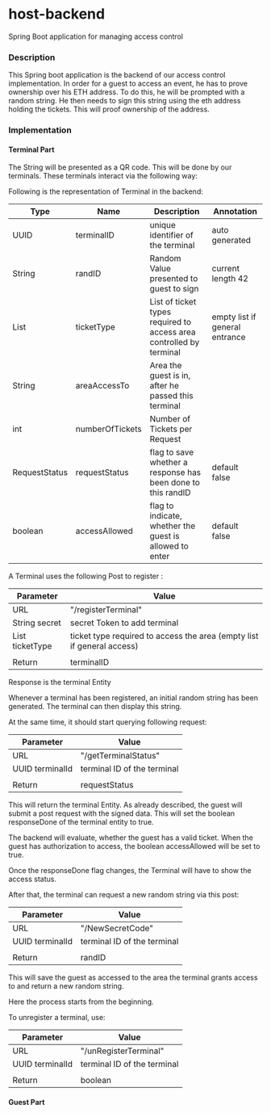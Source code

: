# host-backend
Spring Boot application for managing access control

### Description

This Spring boot application is the backend of our access control implementation. In order for a guest to access an event, he has to prove ownership over his ETH address.
To do this, he will be prompted with a random string. He then needs to sign this string using the eth address holding the tickets.
This will proof ownership of the address.

### Implementation

#### Terminal Part

The String will be presented as a QR code. This will be done by our terminals. These terminals interact via the following way:

Following is the representation of Terminal in the backend:

| Type          | Name            | Description                                                         | Annotation                     |
|---------------|-----------------|---------------------------------------------------------------------|--------------------------------|
| UUID          | terminalID      | unique identifier of the terminal                                   | auto generated                 |
| String        | randID          | Random Value presented to guest to sign                             | current length 42              |
| List<String>  | ticketType      | List of ticket types required to access area controlled by terminal | empty list if general entrance |
| String        | areaAccessTo    | Area the guest is in, after he passed this terminal                 |                                |
| int           | numberOfTickets | Number of Tickets per Request                                       |                                |
| RequestStatus | requestStatus   | flag to save whether a response has been done to this randID        | default false                  |
| boolean       | accessAllowed   | flag to indicate, whether the guest is allowed to enter             | default false                  |

A Terminal uses the following Post to register :

| Parameter               | Value                                                                   |
|-------------------------|-------------------------------------------------------------------------|
| URL                     | "/registerTerminal"                                                     |
| String secret           | secret Token to add terminal                                            |
| List<String> ticketType | ticket type required to access the area (empty list if general access)  |
|                         |                                                                         |
| Return                  | terminalID                                                              |

Response is the terminal Entity

Whenever a terminal has been registered, an initial random string has been generated. The terminal can then display this string.

At the same time, it should start querying following request:

| Parameter       | Value                       |
|-----------------|-----------------------------|
| URL             | "/getTerminalStatus"        |
| UUID terminalId | terminal ID of the terminal |
|                 |                             |
| Return          | requestStatus               |

This will return the terminal Entity. 
As already described, the guest will submit a post request with the signed data.
This will set the boolean responseDone of the terminal entity to true.

The backend will evaluate, whether the guest has a valid ticket.
When the guest has authorization to access, the boolean accessAllowed will be set to true.

Once the responseDone flag changes, the Terminal will have to show the access status.

After that, the terminal can request a new random string via this post:

| Parameter       | Value                       |
|-----------------|-----------------------------|
| URL             | "/NewSecretCode"         |
| UUID terminalId | terminal ID of the terminal |
|                 |                             |
| Return          | randID                      |

This will save the guest as accessed to the area the terminal grants access to and return a new random string.

Here the process starts from the beginning.

To unregister a terminal, use:

| Parameter       | Value                       |
|-----------------|-----------------------------|
| URL             | "/unRegisterTerminal"       |
| UUID terminalId | terminal ID of the terminal |
|                 |                             |
| Return          | boolean                     |


#### Guest Part



